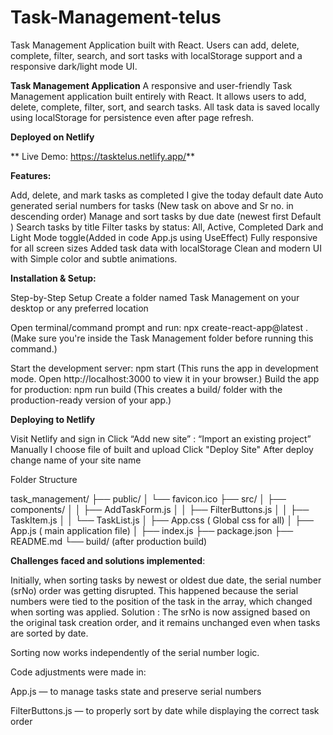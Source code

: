 # Task-Management-telus
Task Management Application built with React. Users can add, delete, complete, filter, search, and sort tasks with localStorage support and a responsive dark/light mode UI.


**Task Management Application**
A responsive and user-friendly Task Management application built entirely with React. It allows users to add, delete, complete, filter, sort, and search tasks. All task data is saved locally using localStorage for persistence even after page refresh.

**Deployed on Netlify**

** Live Demo: https://tasktelus.netlify.app/**

**Features:**

Add, delete, and mark tasks as completed
I give the today default date 
Auto generated serial numbers for tasks (New task on above and Sr no. in descending order)
Manage and sort tasks by due date (newest first Default )
Search tasks by title
Filter tasks by status: All, Active, Completed
Dark and Light Mode toggle(Added in code App.js using UseEffect)
Fully responsive for all screen sizes
Added task data with localStorage
Clean and modern UI with Simple color  and subtle animations.


**Installation & Setup:**

Step-by-Step Setup
Create a folder named Task Management on your desktop or any preferred location

Open terminal/command prompt and run:
npx create-react-app@latest .
(Make sure you're inside the Task Management folder before running this command.)

Start the development server:
npm start
 (This runs the app in development mode. Open http://localhost:3000 to view it in your browser.)
Build the app for production:
npm run build
 (This creates a build/ folder with the production-ready version of your app.)


**Deploying to Netlify**

Visit Netlify and sign in
Click “Add new site” : “Import an existing project”
Manually I choose file of built and upload
Click "Deploy Site"
After deploy change name of your site name 


Folder Structure

task_management/
├── public/
│   └── favicon.ico
├── src/
│   ├── components/
│   │   ├── AddTaskForm.js
│   │   ├── FilterButtons.js
│   │   ├── TaskItem.js
│   │   └── TaskList.js
│   ├── App.css     ( Global css for all)
│   ├── App.js ( main application file)
│   ├── index.js
├── package.json
├── README.md
└── build/ (after production build)


**Challenges faced and solutions implemented**:


Initially, when sorting tasks by newest or oldest due date, the serial number (srNo) order was getting disrupted. This happened because the serial numbers were tied to the position of the task in the array, which changed when sorting was applied.
Solution :
The srNo is now assigned based on the original task creation order, and it remains unchanged even when tasks are sorted by date.


Sorting now works independently of the serial number logic.


Code adjustments were made in:


App.js — to manage tasks state and preserve serial numbers


FilterButtons.js — to properly sort by date while displaying the correct task order



